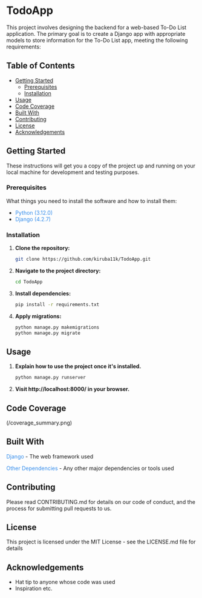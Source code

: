 # TodoApp

This project involves designing the backend for a web-based To-Do List application. The primary goal is to create a Django app with appropriate models to store information for the To-Do List app, meeting the following requirements:

## Table of Contents

- [Getting Started](#getting-started)
  - [Prerequisites](#prerequisites)
  - [Installation](#installation)
- [Usage](#usage)
- [Code Coverage](#code-coverage)
- [Built With](#built-with)
- [Contributing](#contributing)
- [License](#license)
- [Acknowledgements](#acknowledgements)

## Getting Started

These instructions will get you a copy of the project up and running on your local machine for development and testing purposes.

### Prerequisites

What things you need to install the software and how to install them:

- <span style="color:#348ceb">Python (3.12.0)</span>
- <span style="color:#348ceb">Django (4.2.7)</span>

### Installation

1. **Clone the repository:**

   ```bash
   git clone https://github.com/kiruba11k/TodoApp.git

2. **Navigate to the project directory:**

   ```bash
   cd TodoApp

3. **Install dependencies:**

   ```bash
   pip install -r requirements.txt

4. **Apply migrations:**

   ```bash
   python manage.py makemigrations
   python manage.py migrate

## Usage

1. **Explain how to use the project once it's installed.**

   ```bash
   python manage.py runserver

2. **Visit http://localhost:8000/ in your browser.**

## Code Coverage

(/coverage_summary.png)

## Built With
<span style="color:#348ceb">Django </span>- The web framework used

<span style="color:#348ceb">Other Dependencies </span>- Any other major dependencies or tools used

## Contributing
Please read CONTRIBUTING.md for details on our code of conduct, and the process for submitting pull requests to us.

## License
This project is licensed under the MIT License - see the LICENSE.md file for details

## Acknowledgements
- Hat tip to anyone whose code was used
- Inspiration
etc.











